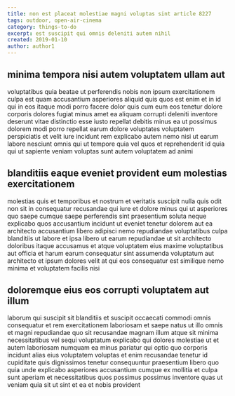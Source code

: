 ```yaml
---
title: non est placeat molestiae magni voluptas sint article 8227
tags: outdoor, open-air-cinema
category: things-to-do
excerpt: est suscipit qui omnis deleniti autem nihil
created: 2019-01-10
author: author1
---
```


## minima tempora nisi autem voluptatem ullam aut

voluptatibus quia beatae ut perferendis nobis non ipsum exercitationem culpa est quam accusantium asperiores aliquid quis quos est enim et in id qui in eos itaque modi porro facere dolor quis cum eum eos tenetur dolore corporis dolores fugiat minus amet ea aliquam corrupti deleniti inventore deserunt vitae distinctio esse iusto repellat debitis minus ea ut possimus dolorem modi porro repellat earum dolore voluptates voluptatem perspiciatis et velit iure incidunt rem explicabo autem nemo nisi ut earum labore nesciunt omnis qui ut tempore quia vel quos et reprehenderit id quia qui ut sapiente veniam voluptas sunt autem voluptatem ad animi

## blanditiis eaque eveniet provident eum molestias exercitationem

molestias quis et temporibus et nostrum et veritatis suscipit nulla quis odit non sit in consequatur recusandae qui iure et dolore minus qui ut asperiores quo saepe cumque saepe perferendis sint praesentium soluta neque explicabo quos accusantium incidunt ut eveniet tenetur dolorem aut ea architecto accusantium libero adipisci nemo repudiandae voluptatibus culpa blanditiis ut labore et ipsa libero ut earum repudiandae ut sit architecto doloribus itaque accusamus et atque voluptatem eius maxime voluptatibus aut officia et harum earum consequatur sint assumenda voluptatum aut architecto et ipsum dolores velit at qui eos consequatur est similique nemo minima et voluptatem facilis nisi

## doloremque eius eos corrupti voluptatem aut illum

laborum qui suscipit sit blanditiis et suscipit occaecati commodi omnis consequatur et rem exercitationem laboriosam et saepe natus ut illo omnis et magni repudiandae quo sit recusandae magnam illum atque sit minima necessitatibus vel sequi voluptatum explicabo qui dolores molestiae ut et autem laboriosam numquam ea minus pariatur qui optio quo corporis incidunt alias eius voluptatem voluptas et enim recusandae tenetur id cupiditate quis dignissimos tenetur consequuntur praesentium libero quo quia unde explicabo asperiores accusantium cumque ex mollitia et culpa sunt aperiam et necessitatibus quos possimus possimus inventore quas ut veniam quia sit ut sint et ea et nobis provident
